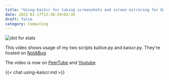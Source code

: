 ```yaml
---
title: "Using KaiScr for taking screenshots and screen mirroring for KaiOS/FFOS"
date: 2022-01-17T13:30:24+03:30
draft: false
category: Computing
---
```


![dot for stats](https://farooqkz.de1.hashbang.sh/count/tag.svg)

This video shows usage of my two scripts kailive.py and kaiscr.py. They're hosted on [NotABug](https://notabug.org/farooqkz/kaiscr)

The video is now on [PeerTube](https://peertube.linuxrocks.online/w/1mzy1A3qgFxVpTKmWmot6H) and [Youtube](https://www.youtube.com/watch?v=59DsLyKeeUk)

{{< chat using-kaiscr.md >}}

